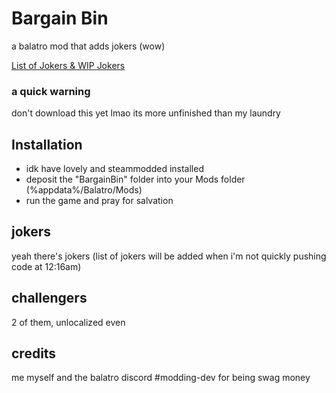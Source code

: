 # Bargain Bin
a balatro mod that adds jokers (wow)

[List of Jokers & WIP Jokers](https://beeps.notion.site/Beep-s-Balatro-Bargain-Bin-198f258220598027b8e2f94c8912f333?pvs=74)

### a quick warning
don't download this yet lmao its more unfinished than my laundry

## Installation
- idk have lovely and steammodded installed
- deposit the "BargainBin" folder into your Mods folder (%appdata%/Balatro/Mods)
- run the game and pray for salvation

## jokers
yeah there's jokers (list of jokers will be added when i'm not quickly pushing code at 12:16am)

## challengers
2 of them, unlocalized even

## credits
me myself and the balatro discord #modding-dev for being swag money


